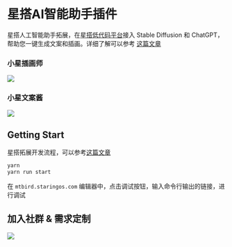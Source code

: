 # 星搭AI智能助手插件

星搭人工智能助手拓展，在[星搭低代码平台](https://staringos.com?f=mtbird-extension-ai-assistants)接入 Stable Diffusion 和 ChatGPT，帮助您一键生成文案和插画。详细了解可以参考 [这篇文章](https://mp.weixin.qq.com/s/Q99Y_SXdQxnZ1xWn0fQZVQ)

### 小星插画师

<img src="./images/chs.gif" />

### 小星文案酱

<img src="./images/waj.gif" />

## Getting Start

星搭拓展开发流程，可以参考[这篇文章](https://docs.staringos.com/?path=/docs/%E6%8B%93%E5%B1%95-%E5%BF%AB%E9%80%9F%E5%BC%80%E5%A7%8B--page&f=mtbird-extension-ai-assistants)

```js
yarn
yarn run start
```

在 `mtbird.staringos.com` 编辑器中，点击调试按钮，输入命令行输出的链接，进行调试

## 加入社群 & 需求定制

![](https://raw.githubusercontent.com/staringos/staringai-mini-program/master/images/ew-qrcode.jpg)
